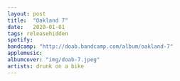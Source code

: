 ```yaml
---
layout: post
title:  "Oakland 7"
date:   2020-01-01
tags: releasehidden
spotify:
bandcamp: "http://doab.bandcamp.com/album/oakland-7"
applemusic:
albumcover: "img/doab-7.jpeg"
artists: drunk on a bike
---
```

